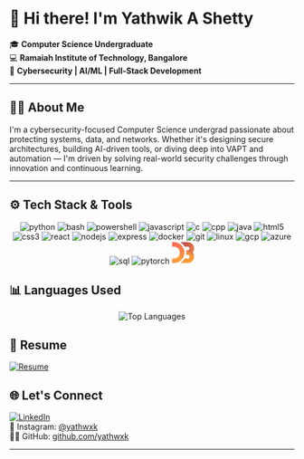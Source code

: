 # 👋 Hi there! I'm Yathwik A Shetty

🎓 **Computer Science Undergraduate**  
💻 **Ramaiah Institute of Technology, Bangalore**  
🔐 **Cybersecurity | AI/ML | Full-Stack Development**

---

## 👨‍💻 About Me

I'm a cybersecurity-focused Computer Science undergrad passionate about protecting systems, data, and networks. Whether it's designing secure architectures, building AI-driven tools, or diving deep into VAPT and automation — I'm driven by solving real-world security challenges through innovation and continuous learning.

---

## ⚙️ Tech Stack & Tools

<p align="center">
  <!-- Programming / Scripting -->
  <img src="https://cdn.jsdelivr.net/gh/devicons/devicon/icons/python/python-original.svg"       alt="python"     height="40"/>
  <img src="https://cdn.jsdelivr.net/gh/devicons/devicon/icons/bash/bash-original.svg"           alt="bash"       height="40"/>
  <img src="https://cdn.jsdelivr.net/gh/devicons/devicon/icons/powershell/powershell-original.svg" alt="powershell" height="40"/>
  <img src="https://cdn.jsdelivr.net/gh/devicons/devicon/icons/javascript/javascript-original.svg" alt="javascript" height="40"/>
  <img src="https://cdn.jsdelivr.net/gh/devicons/devicon/icons/c/c-original.svg"                 alt="c"          height="40"/>
  <img src="https://cdn.jsdelivr.net/gh/devicons/devicon/icons/cplusplus/cplusplus-original.svg" alt="cpp"        height="40"/>
  <img src="https://cdn.jsdelivr.net/gh/devicons/devicon/icons/java/java-original.svg"           alt="java"       height="40"/>

  <!-- Web -->
  <img src="https://cdn.jsdelivr.net/gh/devicons/devicon/icons/html5/html5-original.svg"         alt="html5"      height="40"/>
  <img src="https://cdn.jsdelivr.net/gh/devicons/devicon/icons/css3/css3-original.svg"           alt="css3"       height="40"/>
  <img src="https://cdn.jsdelivr.net/gh/devicons/devicon/icons/react/react-original.svg"         alt="react"      height="40"/>
  <img src="https://cdn.jsdelivr.net/gh/devicons/devicon/icons/nodejs/nodejs-original.svg"       alt="nodejs"     height="40"/>
  <img src="https://cdn.jsdelivr.net/gh/devicons/devicon/icons/express/express-original.svg"     alt="express"    height="40"/>

  <!-- Cloud / DevOps -->
  <img src="https://cdn.jsdelivr.net/gh/devicons/devicon/icons/docker/docker-original.svg"       alt="docker"     height="40"/>
  <img src="https://cdn.jsdelivr.net/gh/devicons/devicon/icons/git/git-original.svg"             alt="git"        height="40"/>
  <img src="https://cdn.jsdelivr.net/gh/devicons/devicon/icons/linux/linux-original.svg"         alt="linux"      height="40"/>
  <img src="https://cdn.jsdelivr.net/gh/devicons/devicon/icons/googlecloud/googlecloud-original.svg"             alt="gcp" height="40"/>
  <img src="https://cdn.jsdelivr.net/gh/devicons/devicon/icons/azure/azure-original.svg"         alt="azure"      height="40"/>

  <!-- Data / AI -->
  <img src="https://cdn.jsdelivr.net/gh/devicons/devicon/icons/mysql/mysql-original.svg"         alt="sql"        height="40"/>
  <img src="https://cdn.jsdelivr.net/gh/devicons/devicon/icons/pytorch/pytorch-original.svg"     alt="pytorch"    height="40"/>
  <img src="https://raw.githubusercontent.com/devicons/devicon/master/icons/d3js/d3js-original.svg" alt="d3" height="40"/>


## 📊 Languages Used

<p align="center">
  <img src="https://github-readme-stats.vercel.app/api/top-langs/?username=yathwxk&layout=compact&theme=tokyonight&hide_border=true" alt="Top Languages"/>
</p>

## 📄 Resume

[![Resume](https://img.shields.io/badge/View%20Resume%20(PDF)-blue?style=for-the-badge&logo=googledrive)](https://drive.google.com/file/d/1JRYu1g2-acDdJ3oxg0t6sl5K2JalIEpr/view?usp=sharing)


## 🌐 Let's Connect

[![LinkedIn](https://img.shields.io/badge/LinkedIn-blue?logo=linkedin)](https://www.linkedin.com/in/yathwik-shetty21)  
📸 Instagram: [@yathwxk](https://www.instagram.com/yathwxk)  
👨‍💻 GitHub: [github.com/yathwxk](https://github.com/yathwxk)

---

